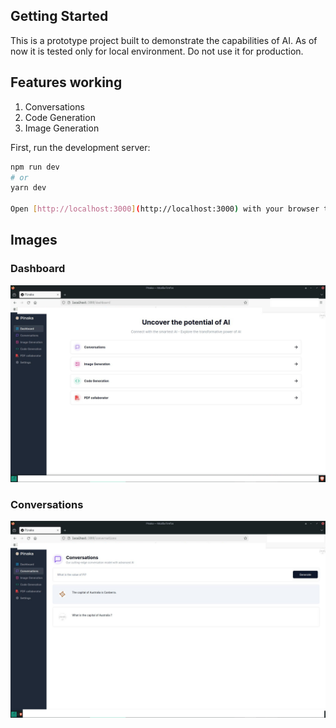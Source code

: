 ## Getting Started

This is a prototype project built to demonstrate the capabilities of AI.
As of now it is tested only for local environment. Do not use it for production.

## Features working

1. Conversations
2. Code Generation
3. Image Generation

First, run the development server:

```bash
npm run dev
# or
yarn dev

Open [http://localhost:3000](http://localhost:3000) with your browser to see the result.
```

## Images

### Dashboard

![dashboard](dashboard.jpg)

### Conversations

![conversation](conversation.jpg)
